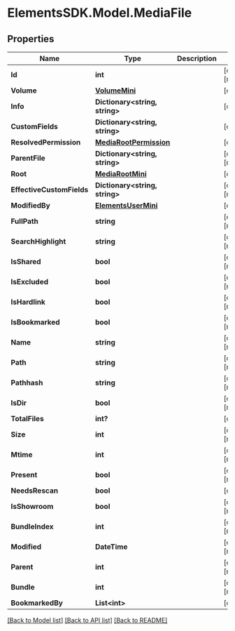 # ElementsSDK.Model.MediaFile

## Properties

Name | Type | Description | Notes
------------ | ------------- | ------------- | -------------
**Id** | **int** |  | [optional] [readonly] 
**Volume** | [**VolumeMini**](VolumeMini.md) |  | [optional] 
**Info** | **Dictionary&lt;string, string&gt;** |  | [optional] 
**CustomFields** | **Dictionary&lt;string, string&gt;** |  | [optional] 
**ResolvedPermission** | [**MediaRootPermission**](MediaRootPermission.md) |  | [optional] 
**ParentFile** | **Dictionary&lt;string, string&gt;** |  | [optional] [readonly] 
**Root** | [**MediaRootMini**](MediaRootMini.md) |  | [optional] 
**EffectiveCustomFields** | **Dictionary&lt;string, string&gt;** |  | [optional] [readonly] 
**ModifiedBy** | [**ElementsUserMini**](ElementsUserMini.md) |  | [optional] 
**FullPath** | **string** |  | [optional] [readonly] 
**SearchHighlight** | **string** |  | [optional] [readonly] 
**IsShared** | **bool** |  | [optional] [readonly] 
**IsExcluded** | **bool** |  | [optional] [readonly] 
**IsHardlink** | **bool** |  | [optional] [readonly] 
**IsBookmarked** | **bool** |  | [optional] [readonly] 
**Name** | **string** |  | [optional] [readonly] 
**Path** | **string** |  | [optional] [readonly] 
**Pathhash** | **string** |  | [optional] [readonly] 
**IsDir** | **bool** |  | [optional] [readonly] 
**TotalFiles** | **int?** |  | [optional] 
**Size** | **int** |  | [optional] [readonly] 
**Mtime** | **int** |  | [optional] [readonly] 
**Present** | **bool** |  | [optional] [readonly] 
**NeedsRescan** | **bool** |  | [optional] 
**IsShowroom** | **bool** |  | [optional] [readonly] 
**BundleIndex** | **int** |  | [optional] [readonly] 
**Modified** | **DateTime** |  | [optional] [readonly] 
**Parent** | **int** |  | [optional] [readonly] 
**Bundle** | **int** |  | [optional] [readonly] 
**BookmarkedBy** | **List&lt;int&gt;** |  | [optional] 

[[Back to Model list]](../README.md#documentation-for-models) [[Back to API list]](../README.md#documentation-for-api-endpoints) [[Back to README]](../README.md)

